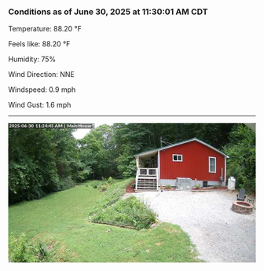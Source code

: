 ### Conditions as of June 30, 2025 at 11:30:01 AM CDT 

Temperature: 88.20 &deg;F

Feels like: 88.20 &deg;F

Humidity: 75%

Wind Direction: NNE

Windspeed: 0.9 mph

Wind Gust: 1.6 mph

---

<img src="./images/latest.jpeg"/>

